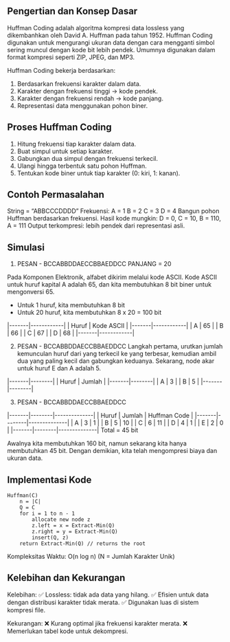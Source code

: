 ## Pengertian dan Konsep Dasar
Huffman Coding adalah algoritma kompresi data lossless yang dikembanhkan oleh David A. Huffman pada tahun 1952. Huffman Coding digunakan untuk mengurangi ukuran data dengan cara mengganti simbol sering muncul dengan kode bit lebih pendek. Umumnya digunakan dalam format kompresi seperti ZIP, JPEG, dan MP3.

Huffman Coding bekerja berdasarkan:
1. Berdasarkan frekuensi karakter dalam data.
2. Karakter dengan frekuensi tinggi → kode pendek.
3. Karakter dengan frekuensi rendah → kode panjang.
4. Representasi data menggunakan pohon biner.

## Proses Huffman Coding
1. Hitung frekuensi tiap karakter dalam data.
2. Buat simpul untuk setiap karakter.
3. Gabungkan dua simpul dengan frekuensi terkecil.
4. Ulangi hingga terbentuk satu pohon Huffman.
5. Tentukan kode biner untuk tiap karakter (0: kiri, 1: kanan).

## Contoh Permasalahan
String = “ABBCCCDDDD”
Frekuensi:
    A = 1
    B = 2
    C = 3
    D = 4
Bangun pohon Huffman berdasarkan frekuensi.
Hasil kode mungkin:
    D = 0, C = 10, B = 110, A = 111
Output terkompresi: lebih pendek dari representasi asli.

## Simulasi
1.  PESAN - BCCABBDDAECCBBAEDDCC
    PANJANG = 20

Pada Komponen Elektronik, alfabet dikirim melalui kode ASCII. Kode ASCII untuk huruf kapital A adalah 65, dan kita membutuhkan 8 bit biner untuk mengonversi 65.
- Untuk 1  huruf, kita membutuhkan 8 bit
- Untuk 20 huruf, kita membutuhkan 8 x 20 = 100 bit

|-------|------------|
| Huruf | Kode ASCII |
|-------|------------|
| A     | 65         |
| B     | 66         |
| C     | 67         |
| D     | 68         |
|-------|------------|

2. PESAN - BCCABBDDAECCBBAEDDCC
Langkah pertama, urutkan jumlah kemunculan huruf dari yang terkecil ke yang terbesar, kemudian ambil dua yang paling kecil dan gabungkan keduanya. Sekarang, node akar untuk huruf E dan A adalah 5.

|-------|--------|
| Huruf | Jumlah |
|-------|--------|
| A     | 3      |
| B     | 5      |
|-------|--------|

3. PESAN - BCCABBDDAECCBBAEDDCC

|-------|--------|--------------|
| Huruf | Jumlah | Huffman Code |
|-------|--------|--------------|
| A     | 3      | 1            |
| B     | 5      | 10           |
| C     | 6      | 11           |
| D     | 4      | 1            |
| E     | 2      | 0            |
|-------|--------|--------------|
Total = 45 bit

Awalnya kita membutuhkan 160 bit, namun sekarang kita hanya membutuhkan 45 bit. Dengan demikian, kita telah mengompresi biaya dan ukuran data.

## Implementasi Kode
```  pseudocode
Huffman(C)
    n = |C|
    Q = C
    for i = 1 to n - 1
        allocate new node z
        z.left = x = Extract-Min(Q)
        z.right = y = Extract-Min(Q)
        insert(Q, z)
    return Extract-Min(Q) // returns the root
```

Kompleksitas Waktu:
O(n log n)
(N = Jumlah Karakter Unik)

## Kelebihan dan Kekurangan
Kelebihan:
✅ Lossless: tidak ada data yang hilang.
✅ Efisien untuk data dengan distribusi karakter tidak merata.
✅ Digunakan luas di sistem kompresi file.

Kekurangan:
❌ Kurang optimal jika frekuensi karakter merata.
❌ Memerlukan tabel kode untuk dekompresi.


